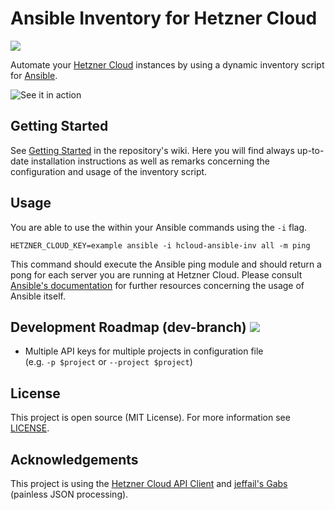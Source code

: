 # Ansible Inventory for Hetzner Cloud
![](https://travis-ci.org/thannaske/hcloud-ansible-inv.svg?branch=master)

Automate your [Hetzner Cloud](https://www.hetzner.de/cloud) instances by using a dynamic inventory script for [Ansible](https://github.com/ansible/ansible).

![See it in action](https://github.com/thannaske/hcloud-ansible-inv/raw/master/example.png)

## Getting Started
See [Getting Started](https://github.com/thannaske/hetzner-cloud-ansible-inventory/wiki/Getting-Started) in the repository's wiki. Here you will find always up-to-date installation instructions as well as remarks concerning the configuration and usage of the inventory script.

## Usage
You are able to use the within your Ansible commands using the `-i` flag.

`HETZNER_CLOUD_KEY=example ansible -i hcloud-ansible-inv all -m ping`

This command should execute the Ansible ping module and should return a pong for each server you are running at Hetzner Cloud.
Please consult [Ansible's documentation](http://docs.ansible.com) for further resources concerning the usage of Ansible itself.

## Development Roadmap (dev-branch) ![](https://travis-ci.org/thannaske/hcloud-ansible-inv.svg?branch=dev)
* Multiple API keys for multiple projects in configuration file  
(e.g. `-p $project` or `--project $project`)

## License
This project is open source (MIT License). For more information see [LICENSE](https://github.com/thannaske/hcloud-ansible-inv/blob/master/LICENSE).

## Acknowledgements
This project is using the [Hetzner Cloud API Client](https://github.com/hetznercloud/hcloud-go) and [jeffail's Gabs](https://github.com/Jeffail/gabs) (painless JSON processing).
